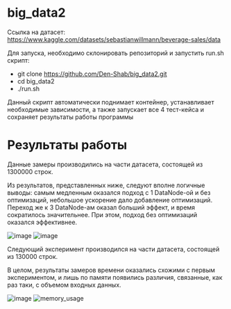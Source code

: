 # big_data2

Ссылка на датасет: https://www.kaggle.com/datasets/sebastianwillmann/beverage-sales/data

Для запуска, необходимо склонировать репозиторий и запустить run.sh скрипт:

 - git clone https://github.com/Den-Shab/big_data2.git
 - cd big_data2
 - ./run.sh

Данный скрипт автоматически поднимает контейнер, устанавливает необходимые зависимости, а также запускает все 4 тест-кейса и сохраняет результаты работы программы

# Результаты работы
Данные замеры производились на части датасета, состоящей из 1300000 строк.

Из результатов, представленных ниже, следуют вполне логичные выводы: самым медленным оказался подход с 1 DataNode-ой и без оптимизаций, небольшое ускорение дало добавление оптимизаций. Переход же к 3 DataNode-ам оказал больший эффект, и время сократилось значительнее. При этом, подход без оптимизаций оказался эффективнее.

![image](https://github.com/user-attachments/assets/702f4c22-5c25-401f-8522-e244344aba60)
![image](https://github.com/user-attachments/assets/4b2473ad-11cc-4d58-a366-552335783332)

Следующий эксперимент производился на части датасета, состоящей из 130000 строк.

В целом, результаты замеров времени оказались схожими с первым экспериментом, и лишь по памяти появились различия, связанные, как раз таки, с объемом входных данных.

![image](https://github.com/user-attachments/assets/8b7b57e5-f13e-4e4a-b675-0c9e5fb2dfa8)
![memory_usage](https://github.com/user-attachments/assets/0a9b847a-a07b-4f28-bcce-816c31ab3b26)


